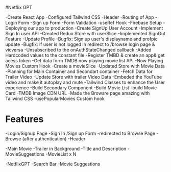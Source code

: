 #Netflix GPT

-Create React App
-Configured Tailwind CSS
-Header
-Routing of App
-Login Form
-Sign up Form
-Form Validation
-useRef Hook
-Firebase Setup
-Deploying our app to production
-Create SignUp User Account
-Implement Sign In user API
-Created Redux Store with userSlice
-Implemented SignOut Feature
-Update Profile
-Bugfix: Sign up user's displayname and profpic update
-Bugfix: if user is not logged in redirect to /browse login page & vicversa
-Unsubscribed to the onAuthStateChanged callback
-Added Hardcoded values to the constant file
-Register TMBD & create an app& get acess token
-Get data form TMDB now playing movie list API
-Now Playing Movies Custom Hook
-Create a movieSlice
-Updated Store with Movie Data
-Planning for Main Container and Secondart container
-Fetch Data for Trailer Video
-Update Store with trailer Video Data
-Embeded the YouTube video and make it autoplay and mute
-Tailwind Classes to enhance the User experience
-Build Secondary Component
-Build Movie List
-build Movie Card
-TMDB Image CDN URL
-Made the Browsre page amazing with Tailwind CSS
-usePopularMovies Custom hook

# Features

-Login/Signup Page
-Sign In /Sign up Form
-redirected to Browse Page
-Browse (after authentication)
-Header

-Main Movie
-Trailer in Background
-Title and Description
-MovieSuggestions
-MovieList x N

-NetflixGPT
-Search Bar
-Movie Suggestions
